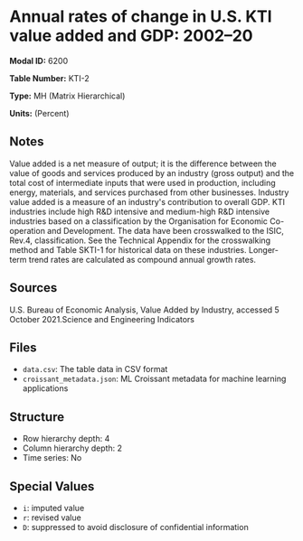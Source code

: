 # Annual rates of change in U.S. KTI value added and GDP: 2002–20

**Modal ID:** 6200

**Table Number:** KTI-2

**Type:** MH (Matrix Hierarchical)

**Units:** (Percent)

## Notes

Value added is a net measure of output; it is the difference between the value of goods and services produced by an industry (gross output) and the total cost of intermediate inputs that were used in production, including energy, materials, and services purchased from other businesses. Industry value added is a measure of an industry's contribution to overall GDP. KTI industries include high R&D intensive and medium-high R&D intensive industries based on a classification by the Organisation for Economic Co-operation and Development. The data have been crosswalked to the ISIC, Rev.4, classification. See the Technical Appendix for the crosswalking method and Table SKTI-1 for historical data on these industries. Longer-term trend rates are calculated as compound annual growth rates.

## Sources

U.S. Bureau of Economic Analysis, Value Added by Industry, accessed 5 October 2021.Science and Engineering Indicators

## Files

- `data.csv`: The table data in CSV format
- `croissant_metadata.json`: ML Croissant metadata for machine learning applications

## Structure

- Row hierarchy depth: 4
- Column hierarchy depth: 2
- Time series: No

## Special Values

- `i`: imputed value
- `r`: revised value
- `D`: suppressed to avoid disclosure of confidential information

